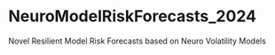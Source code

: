 # NeuroModelRiskForecasts_2024
Novel Resilient Model Risk Forecasts based on Neuro Volatility Models
